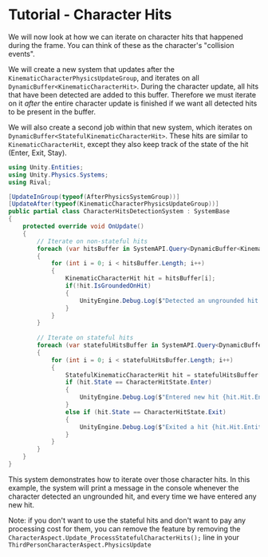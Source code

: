
# Tutorial - Character Hits

We will now look at how we can iterate on character hits that happened during the frame. You can think of these as the character's "collision events". 

We will create a new system that updates after the `KinematicCharacterPhysicsUpdateGroup`, and iterates on all `DynamicBuffer<KinematicCharacterHit>`. During the character update, all hits that have been detected are added to this buffer. Therefore we must iterate on it *after* the entire character update is finished if we want all detected hits to be present in the buffer.

We will also create a second job within that new system, which iterates on `DynamicBuffer<StatefulKinematicCharacterHit>`. These hits are similar to `KinematicCharacterHit`, except they also keep track of the state of the hit (Enter, Exit, Stay).

```cs
using Unity.Entities;
using Unity.Physics.Systems;
using Rival;

[UpdateInGroup(typeof(AfterPhysicsSystemGroup))]
[UpdateAfter(typeof(KinematicCharacterPhysicsUpdateGroup))]
public partial class CharacterHitsDetectionSystem : SystemBase
{
    protected override void OnUpdate()
    {
        // Iterate on non-stateful hits
        foreach (var hitsBuffer in SystemAPI.Query<DynamicBuffer<KinematicCharacterHit>>())
        {
            for (int i = 0; i < hitsBuffer.Length; i++)
            {
                KinematicCharacterHit hit = hitsBuffer[i];
                if(!hit.IsGroundedOnHit)
                {
                    UnityEngine.Debug.Log($"Detected an ungrounded hit {hit.Entity.Index}");
                }
            }
        }
        
        // Iterate on stateful hits
        foreach (var statefulHitsBuffer in SystemAPI.Query<DynamicBuffer<StatefulKinematicCharacterHit>>())
        {
            for (int i = 0; i < statefulHitsBuffer.Length; i++)
            {
                StatefulKinematicCharacterHit hit = statefulHitsBuffer[i];
                if (hit.State == CharacterHitState.Enter)
                {
                    UnityEngine.Debug.Log($"Entered new hit {hit.Hit.Entity.Index}");
                }
                else if (hit.State == CharacterHitState.Exit)
                {
                    UnityEngine.Debug.Log($"Exited a hit {hit.Hit.Entity.Index}");
                }
            }
        }
    }
}
```

This system demonstrates how to iterate over those character hits. In this example, the system will print a message in the console whenever the character detected an ungrounded hit, and every time we have entered any new hit.

Note: if you don't want to use the stateful hits and don't want to pay any processing cost for them, you can remove the feature by removing the `CharacterAspect.Update_ProcessStatefulCharacterHits();` line in your `ThirdPersonCharacterAspect.PhysicsUpdate`